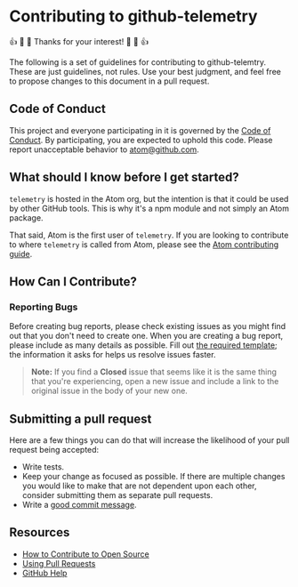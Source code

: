 # Contributing to github-telemetry

:+1: :tada: :sparkling_heart: Thanks for your interest! :sparkling_heart: :tada: :+1:

The following is a set of guidelines for contributing to github-telemtry. These are just guidelines, not rules. Use your best judgment, and
feel free to propose changes to this document in a pull request.

## Code of Conduct

This project and everyone participating in it is governed by the [Code of Conduct](CODE_OF_CONDUCT.md). By participating, you are expected to uphold this code. Please report unacceptable behavior to [atom@github.com](mailto:atom@github.com).

## What should I know before I get started?
`telemetry` is hosted in the Atom org, but the intention is that it could be used by other GitHub tools.  This is why it's a npm module and not simply an Atom package.

That said, Atom is the first user of `telemetry`.  If you are looking to contribute to where `telemetry` is called from Atom, please see the [Atom contributing guide](https://github.com/atom/atom/blob/master/CONTRIBUTING.md).

## How Can I Contribute?

### Reporting Bugs

Before creating bug reports, please check existing issues as you might find out that you don't need to create one. When you are creating a bug report, please include as many details as possible. Fill out [the required template](ISSUE_TEMPLATE.md); the information it asks for helps us resolve issues faster.

> **Note:** If you find a **Closed** issue that seems like it is the same thing that you're experiencing, open a new issue and include a link to the original issue in the body of your new one.

## Submitting a pull request

Here are a few things you can do that will increase the likelihood of your pull request being accepted:

- Write tests.
- Keep your change as focused as possible. If there are multiple changes you would like to make that are not dependent upon each other, consider submitting them as separate pull requests.
- Write a [good commit message](http://tbaggery.com/2008/04/19/a-note-about-git-commit-messages.html).

## Resources

- [How to Contribute to Open Source](https://opensource.guide/how-to-contribute/)
- [Using Pull Requests](https://help.github.com/articles/about-pull-requests/)
- [GitHub Help](https://help.github.com)
